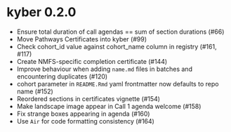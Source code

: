 # kyber 0.2.0

* Ensure total duration of call agendas == sum of section durations (#66)
* Move Pathways Certificates into kyber (#99)
* Check cohort_id value against cohort_name column in registry (#161, #117)
* Create NMFS-specific completion certificate (#144)
* Improve behaviour when adding `name.md` files in batches and encountering duplicates (#120)
* cohort parameter in `README.Rmd` yaml frontmatter now defaults to repo name (#152)
* Reordered sections in certificates vignette (#154)
* Make landscape image appear in Call 1 agenda welcome (#158)
* Fix strange boxes appearing in agenda (#160)
* Use `Air` for code formatting consistency (#164)
